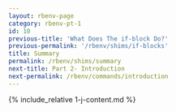 ```yaml
---
layout: rbenv-page
category: rbenv-pt-1
id: 10
previous-title: 'What Does The if-block Do?'
previous-permalink: '/rbenv/shims/if-blocks'
title: Summary
permalink: /rbenv/shims/summary
next-title: Part 2- Introduction
next-permalink: /rbenv/commands/introduction
---
```


{% include_relative 1-j-content.md %}
